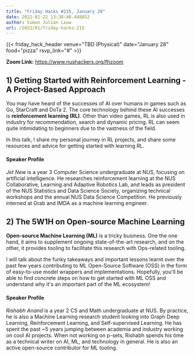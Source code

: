 ```yaml
---
title: "Friday Hacks #215, January 28"
date: 2022-01-22 13:38:40.448852
author: Simon Julian Lauw
url: /2022/01/friday-hacks-215
---
```


{{< friday_hack_header
    venue="TBD (Physical)"
    date="January 28"
    food="pizza"
    rsvp_link="#" >}}

**Zoom Link:** https://www.nushackers.org/fhzoom

## 1) Getting Started with Reinforcement Learning - A Project-Based Approach

You may have heard of the successes of AI over humans in games such as Go, StarCraft and DoTa 2. The core technology behind these AI successes is __reinforcement learning (RL)__. Other than video games, RL is also used in industry for recommendation, search and dynamic pricing. RL can seem quite intimidating to beginners due to the vastness of the field. 

In this talk, I share my personal journey in RL projects, and share some resources and advice for getting started with learning RL.

#### Speaker Profile

_Jet New_ is a year 3 Computer Science undergraduate at NUS, focusing on artificial intelligence. He researches reinforcement learning at the NUS Collaborative, Learning and Adaptive Robotics Lab, and leads as president of the NUS Statistics and Data Science Society, organizing technical workshops and the annual NUS Data Science Competition. He previously interned at Grab and IMDA as a machine learning engineer.

## 2) The 5W1H on Open-source Machine Learning

__Open-source Machine Learning (ML)__ is a tricky business. One the one hand, it aims to supplement ongoing state-of-the-art research, and on the other, it provides tooling to facilitate this research with Ops-related tooling. 

I will talk about the funky takeaways and important lessons learnt over the past few years contributing to ML Open-Source Software (OSS) in the form of easy-to-use model wrappers and implementations. Hopefully, you'll be able to find concrete steps on how to get started with ML OSS and understand why it's an important part of the ML ecosystem!

#### Speaker Profile

_Rishabh Anand_ is a year 2 CS and Math undergraduate at NUS. By practice, he is also a Machine Learning research student looking into Graph Deep Learning, Reinforcement Learning, and Self-supervised Learning. He has spent the past ~5 years jumping between academia and industry working on cool AI projects. When not working on p-sets, Rishabh spends his time as a technical writer on AI, ML, and technology in general. He is also an active open-source contributor for ML tooling.


